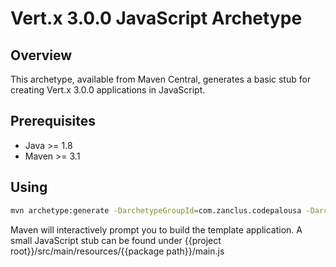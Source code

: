 Vert.x 3.0.0 JavaScript Archetype
=================================

Overview
--------

This archetype, available from Maven Central, generates a basic stub for creating 
Vert.x 3.0.0 applications in JavaScript.

Prerequisites
-------------

* Java >= 1.8
* Maven >= 3.1

Using
-----

```bash
mvn archetype:generate -DarchetypeGroupId=com.zanclus.codepalousa -DarchetypeArtifactId=vertx-js-archetype -DarchetypeVersion=3.0.0-M4
```

Maven will interactively prompt you to build the template application. A small JavaScript
stub can be found under {{project root}}/src/main/resources/{{package path}}/main.js
